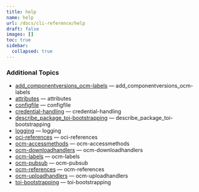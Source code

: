 ```yaml
---
title: help
name: help
url: /docs/cli-reference/help
draft: false
images: []
toc: true
sidebar:
  collapsed: true
---
```

### Additional Topics
* [add_componentversions_ocm-labels](/docs/cli-reference/add_componentversions_ocm-labels)	 &mdash; add_componentversions_ocm-labels
* [attributes](/docs/cli-reference/attributes)	 &mdash; attributes
* [configfile](/docs/cli-reference/configfile)	 &mdash; configfile
* [credential-handling](/docs/cli-reference/credential-handling)	 &mdash; credential-handling
* [describe_package_toi-bootstrapping](/docs/cli-reference/describe_package_toi-bootstrapping)	 &mdash; describe_package_toi-bootstrapping
* [logging](/docs/cli-reference/logging)	 &mdash; logging
* [oci-references](/docs/cli-reference/oci-references)	 &mdash; oci-references
* [ocm-accessmethods](/docs/cli-reference/ocm-accessmethods)	 &mdash; ocm-accessmethods
* [ocm-downloadhandlers](/docs/cli-reference/ocm-downloadhandlers)	 &mdash; ocm-downloadhandlers
* [ocm-labels](/docs/cli-reference/ocm-labels)	 &mdash; ocm-labels
* [ocm-pubsub](/docs/cli-reference/ocm-pubsub)	 &mdash; ocm-pubsub
* [ocm-references](/docs/cli-reference/ocm-references)	 &mdash; ocm-references
* [ocm-uploadhandlers](/docs/cli-reference/ocm-uploadhandlers)	 &mdash; ocm-uploadhandlers
* [toi-bootstrapping](/docs/cli-reference/toi-bootstrapping)	 &mdash; toi-bootstrapping
